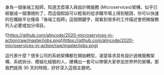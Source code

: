 身為一個後端工程師，知道怎麼導入與設計微服務 (Microservices)架構，似乎已經變成一個潛規則了，而這個假設可以輕易的從求職市場上得到驗證，你可以快速的在職缺平台搜尋「後端工程師」這個關鍵字，就看到很多的工作描述會把微服務列入必要或加分項目。

![https://github.com/alincode/2020-microservices-in-action/raw/master/jobs.png](https://github.com/alincode/2020-microservices-in-action/raw/master/jobs.png)

這代表什麼？很多公司的系統架構都在開始轉型，渴望尋求具有設計過微服務架構、系統拆分、模組化經驗的人，建構出一套可以帶領大家參加世界杯的架構，那我們就用 30 天的時間，好好深入這個主題吧。
